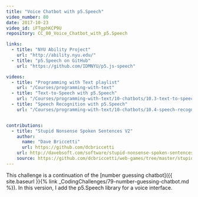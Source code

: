 ```yaml
---
title: "Voice Chatbot with p5.Speech"
video_number: 80
date: 2017-10-23
video_id: iFTgphKCP9U
repository: CC_80_Voice_Chatbot_with_p5.Speech

links: 
  - title: "NYU Ability Project"
    url: "http://ability.nyu.edu/"
  - title: "p5.Speech on GitHub"
    url: "https://github.com/IDMNYU/p5.js-speech"

videos:
  - title: "Programming with Text playlist"
    url: "/Courses/programming-with-text"
  - title: "Text-to-Speech with p5.Speech"
    url: "/Courses/programming-with-text/10-chatbots/10.3-text-to-speech"
  - title: "Speech Recognition with p5.Speech"
    url: "/Courses/programming-with-text/10-chatbots/10.4-speech-recognition"


contributions:
  - title: "Stupid Nonsense Spoken Sentences V2"
    author:
      name: "Dave Briccetti"
      url: https://github.com/dcbriccetti
    url: http://davebsoft.com/software/stupid-nonsense-spoken-sentences/
    source: https://github.com/dcbriccetti/web-games/tree/master/stupid-nonsense-spoken-sentences
---
```


This challenge is a continuation of the [number guessing chatbot]({{ site.baseurl }}{% link _CodingChallenges/79-number-guessing-chatbot.md %}). In this version, I add the p5.Speech library for a voice interface.
